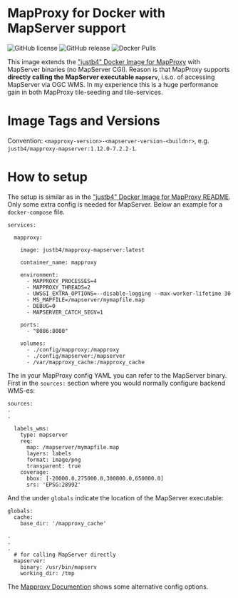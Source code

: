 # MapProxy for Docker with MapServer support

![GitHub license](https://img.shields.io/github/license/justb4/docker-mapproxy-mapserver)
![GitHub release](https://img.shields.io/github/release/justb4/docker-mapproxy-mapserver.svg)
![Docker Pulls](https://img.shields.io/docker/pulls/justb4/mapproxy-mapserver.svg)

This image extends the ["justb4" Docker Image for MapProxy](https://github.com/justb4/docker-mapproxy) with MapServer binaries (no MapServer CGI).
Reason is that MapProxy supports **directly calling the MapServer executable `mapserv`**, i.s.o. of accessing MapServer via OGC WMS. 
In my experience this is a huge performance gain in both MapProxy tile-seeding and tile-services. 

# Image Tags and Versions

Convention: `<mapproxy-version>-<mapserver-version-<buildnr>`, e.g. `justb4/mapproxy-mapserver:1.12.0-7.2.2-1`.

# How to setup 

The setup is similar as in the ["justb4" Docker Image for MapProxy README](https://github.com/justb4/docker-mapproxy/blob/master/README.md).
Only some extra config is needed for MapServer. Below an example for a `docker-compose` file.

``` 
services:

  mapproxy:

    image: justb4/mapproxy-mapserver:latest

    container_name: mapproxy

    environment:
      - MAPPROXY_PROCESSES=4
      - MAPPROXY_THREADS=2
      - UWSGI_EXTRA_OPTIONS=--disable-logging --max-worker-lifetime 30
      - MS_MAPFILE=/mapserver/mymapfile.map
      - DEBUG=0
      - MAPSERVER_CATCH_SEGV=1

    ports:
      - "8086:8080"

    volumes:
      - ./config/mapproxy:/mapproxy
      - ./config/mapserver:/mapserver
      - /var/mapproxy_cache:/mapproxy_cache

``` 

The in your MapProxy config YAML you can refer to the MapServer binary. First in the `sources:` section where you would normally configure backend WMS-es:

``` 
sources:
.
.

  labels_wms:
    type: mapserver
    req:
      map: /mapserver/mymapfile.map
      layers: labels
      format: image/png
      transparent: true
    coverage:
      bbox: [-20000.0,275000.0,300000.0,650000.0]
      srs: 'EPSG:28992'

```    

And the under `globals` indicate the location of the MapServer executable: 

``` 
globals:
  cache:
    base_dir: '/mapproxy_cache'

.
.
.
  # for calling MapServer directly
  mapserver:
    binary: /usr/bin/mapserv
    working_dir: /tmp

```

The [Mapproxy Documention](https://mapproxy.org/docs/nightly/sources.html#mapserver) shows some alternative config options.
